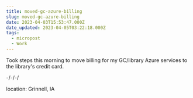 ```yaml
---
title: moved-gc-azure-billing
slug: moved-gc-azure-billing
date: 2023-04-03T15:53:47.000Z
date_updated: 2023-04-05T03:22:18.000Z
tags: 
  - micropost
  - Work
---
```


Took steps this morning to move billing for my GC/library Azure services to the library's credit card.

-/-/-/

location: Grinnell, IA
